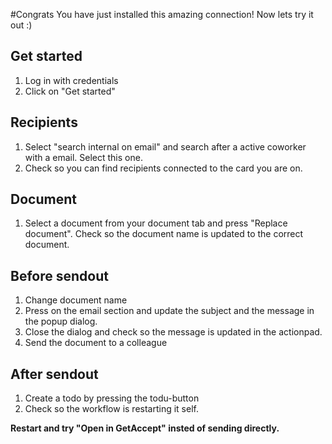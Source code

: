 #Congrats
You have just installed this amazing connection!
Now lets try it out :) 

## Get started
1. Log in with credentials
2. Click on "Get started"

## Recipients
1. Select "search internal on email" and search after a active coworker with a email. Select this one.
2. Check so you can find recipients connected to the card you are on.

## Document
1. Select a document from your document tab and press "Replace document". Check so the document name is updated to the correct document.

## Before sendout
1. Change document name
2. Press on the email section and update the subject and the message in the popup dialog.
3. Close the dialog and check so the message is updated in the actionpad.
4. Send the document to a colleague

## After sendout
1. Create a todo by pressing the todu-button
2. Check so the workflow is restarting it self.


**Restart and try "Open in GetAccept" insted of sending directly.**

